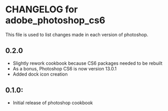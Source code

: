 # CHANGELOG for adobe_photoshop_cs6

This file is used to list changes made in each version of photoshop.

## 0.2.0

* Slightly rework cookbook because CS6 packages needed to be rebuilt
* As a bonus, Photoshop CS6 is now version 13.0.1
* Added dock icon creation

## 0.1.0:

* Initial release of photoshop cookbook